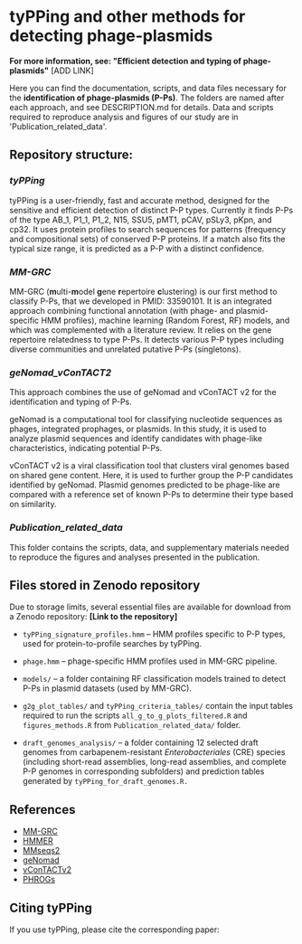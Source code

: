 # **tyPPing** and other methods for detecting phage-plasmids

**For more information, see: "Efficient detection and typing of phage-plasmids"** [ADD LINK]

Here you can find the documentation, scripts, and data files necessary for the **identification of phage-plasmids (P-Ps)**. The folders are named after each approach, and see DESCRIPTION.md for details. 
Data and scripts required to reproduce analysis and figures of our study are in 'Publication_related_data'.

## Repository structure:

### *tyPPing*

tyPPing is a user-friendly, fast and accurate method, designed for the sensitive and efficient detection of distinct P-P types. Currently it finds P-Ps of the type AB_1, P1_1, P1_2, N15, SSU5, pMT1, pCAV, pSLy3, pKpn, and cp32.
It uses protein profiles to search sequences for patterns (frequency and compositional sets) of conserved P-P proteins. If a match also fits the typical size range, it is predicted as a P-P with a distinct confidence.

### *MM-GRC*

MM-GRC (**m**ulti-**m**odel **g**ene **r**epertoire **c**lustering) is our first method to classify P-Ps, that we developed in PMID: 33590101. It is an integrated approach combining functional annotation (with phage- and plasmid-specific HMM profiles), machine learning (Random Forest, RF) models, and which was complemented with a literature review. It relies on the gene repertoire relatedness to type P-Ps. It detects various P-P types including diverse communities and unrelated putative P-Ps (singletons).

### *geNomad_vConTACT2*

This approach combines the use of geNomad and vConTACT v2 for the identification and typing of P-Ps.

geNomad is a computational tool for classifying nucleotide sequences as phages, integrated prophages, or plasmids. In this study, it is used to analyze plasmid sequences and identify candidates with phage-like characteristics, indicating potential P-Ps.

vConTACT v2 is a viral classification tool that clusters viral genomes based on shared gene content. Here, it is used to further group the P-P candidates identified by geNomad. Plasmid genomes predicted to be phage-like are compared with a reference set of known P-Ps to determine their type based on similarity.


### *Publication_related_data*

This folder contains the scripts, data, and supplementary materials needed to reproduce the figures and analyses presented in the publication.


## Files stored in Zenodo repository

Due to storage limits, several essential files are available for download from a Zenodo repository: **[Link to the repository]**

-   `tyPPing_signature_profiles.hmm` – HMM profiles specific to P-P types, used for protein-to-profile searches by tyPPing.

-   `phage.hmm` – phage-specific HMM profiles used in MM-GRC pipeline.

-   `models/` – a folder containing RF classification models trained to detect P-Ps in plasmid datasets (used by MM-GRC).

-   `g2g_plot_tables/` and `tyPPing_criteria_tables/` contain the input tables required to run the scripts `all_g_to_g_plots_filtered.R` and `figures_methods.R` from `Publication_related_data/` folder.

-   `draft_genomes_analysis/` – a folder containing 12 selected draft genomes from carbapenem-resistant *Enterobacteriales* (CRE) species (including short-read assemblies, long-read assemblies, and complete P-P genomes in corresponding subfolders) and prediction tables generated by `tyPPing_for_draft_genomes.R.`

## References

-   [MM-GRC](https://pmc.ncbi.nlm.nih.gov/articles/PMC7969092/)
-   [HMMER](https://github.com/EddyRivasLab/hmmer)
-   [MMseqs2](https://github.com/soedinglab/MMseqs2)
-   [geNomad](https://portal.nersc.gov/genomad/index.html)
-   [vConTACTv2](https://bitbucket.org/MAVERICLab/vcontact2/src/master/)
-   [PHROGs](https://phrogs.lmge.uca.fr/)

## Citing tyPPing

If you use tyPPing, please cite the corresponding paper:
